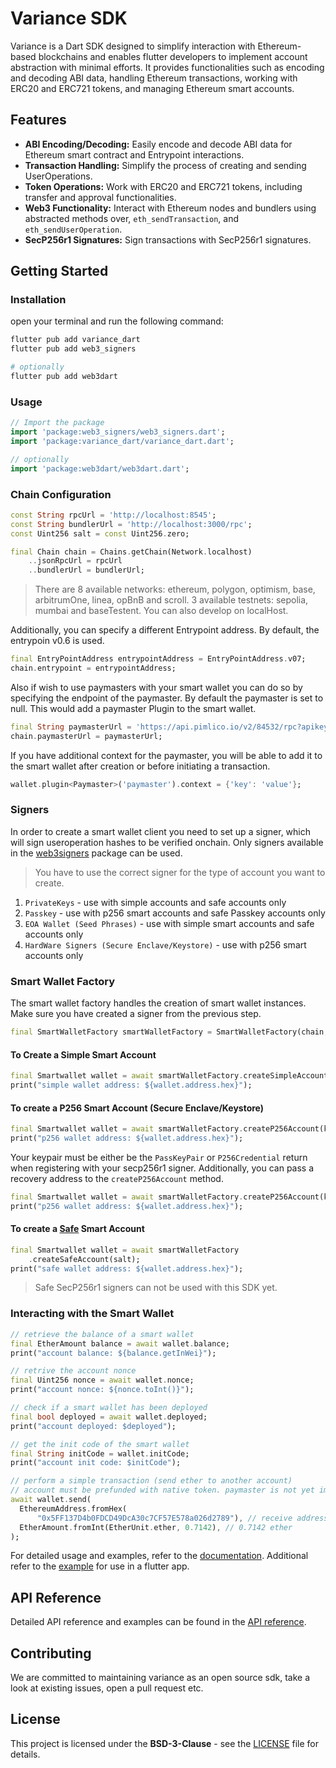 # Variance SDK

Variance is a Dart SDK designed to simplify interaction with Ethereum-based blockchains and enables flutter developers to implement account abstraction with minimal efforts. It provides functionalities such as encoding and decoding ABI data, handling Ethereum transactions, working with ERC20 and ERC721 tokens, and managing Ethereum smart accounts.

## Features

- **ABI Encoding/Decoding:** Easily encode and decode ABI data for Ethereum smart contract and Entrypoint interactions.
- **Transaction Handling:** Simplify the process of creating and sending UserOperations.
- **Token Operations:** Work with ERC20 and ERC721 tokens, including transfer and approval functionalities.
- **Web3 Functionality:** Interact with Ethereum nodes and bundlers using abstracted methods over, `eth_sendTransaction`, and `eth_sendUserOperation`.
- **SecP256r1 Signatures:** Sign transactions with SecP256r1 signatures.

## Getting Started

### Installation

open your terminal and run the following command:

```sh
flutter pub add variance_dart
flutter pub add web3_signers

# optionally
flutter pub add web3dart
```

### Usage

```dart
// Import the package
import 'package:web3_signers/web3_signers.dart';
import 'package:variance_dart/variance_dart.dart';

// optionally
import 'package:web3dart/web3dart.dart';
```

### Chain Configuration

```dart
const String rpcUrl = 'http://localhost:8545';
const String bundlerUrl = 'http://localhost:3000/rpc';
const Uint256 salt = const Uint256.zero;

final Chain chain = Chains.getChain(Network.localhost)
    ..jsonRpcUrl = rpcUrl
    ..bundlerUrl = bundlerUrl;
```

> There are 8 available networks: ethereum, polygon, optimism, base, arbitrumOne, linea, opBnB and scroll. 3 available testnets: sepolia, mumbai and baseTestent. You can also develop on localHost.

Additionally, you can specify a different Entrypoint address. By default, the entrypoin v0.6 is used.

```dart
final EntryPointAddress entrypointAddress = EntryPointAddress.v07;
chain.entrypoint = entrypointAddress;
```

Also if wish to use paymasters with your smart wallet you can do so by specifying the endpoint of the paymaster. By default the paymaster is set to null. This would add a paymaster Plugin to the smart wallet.

```dart
final String paymasterUrl = 'https://api.pimlico.io/v2/84532/rpc?apikey=...';
chain.paymasterUrl = paymasterUrl;
```

If you have additional context for the paymaster, you will be able to add it to the smart wallet after creation or before initiating a transaction.

```dart
wallet.plugin<Paymaster>('paymaster').context = {'key': 'value'};
```

### Signers

In order to create a smart wallet client you need to set up a signer, which will sign useroperation hashes to be verified onchain. Only signers available in the [web3signers](https://pub.dev/packages/web3_signers) package can be used.

> You have to use the correct signer for the type of account you want to create.

1. `PrivateKeys` - use with simple accounts and safe accounts only
2. `Passkey` - use with p256 smart accounts and safe Passkey accounts only
3. `EOA Wallet (Seed Phrases)` - use with simple smart accounts and safe accounts only
4. `HardWare Signers (Secure Enclave/Keystore)` - use with p256 smart accounts only

### Smart Wallet Factory

The smart wallet factory handles the creation of smart wallet instances. Make sure you have created a signer from the previous step.

```dart
final SmartWalletFactory smartWalletFactory = SmartWalletFactory(chain, signer);
```

#### To Create a Simple Smart Account

```dart
final Smartwallet wallet = await smartWalletFactory.createSimpleAccount(salt);
print("simple wallet address: ${wallet.address.hex}");
```

#### To create a P256 Smart Account (Secure Enclave/Keystore)

```dart
final Smartwallet wallet = await smartWalletFactory.createP256Account(keypair, salt);
print("p256 wallet address: ${wallet.address.hex}");
```

Your keypair must be either be the `PassKeyPair` or `P256Credential` return when registering with your secp256r1 signer.
Additionally, you can pass a recovery address to the `createP256Account` method.

```dart
final Smartwallet wallet = await smartWalletFactory.createP256Account(keypair, salt, recoveryAddress);
print("p256 wallet address: ${wallet.address.hex}");
```

#### To create a [Safe](https://safe.global) Smart Account

```dart
final Smartwallet wallet = await smartWalletFactory
    .createSafeAccount(salt);
print("safe wallet address: ${wallet.address.hex}");
```

> Safe SecP256r1 signers can not be used with this SDK yet.

### Interacting with the Smart Wallet

```dart
// retrieve the balance of a smart wallet
final EtherAmount balance = await wallet.balance;
print("account balance: ${balance.getInWei}");

// retrive the account nonce
final Uint256 nonce = await wallet.nonce;
print("account nonce: ${nonce.toInt()}");

// check if a smart wallet has been deployed
final bool deployed = await wallet.deployed;
print("account deployed: $deployed");

// get the init code of the smart wallet
final String initCode = wallet.initCode;
print("account init code: $initCode");

// perform a simple transaction (send ether to another account)
// account must be prefunded with native token. paymaster is not yet implemented
await wallet.send(
  EthereumAddress.fromHex(
      "0x5FF137D4b0FDCD49DcA30c7CF57E578a026d2789"), // receive address
  EtherAmount.fromInt(EtherUnit.ether, 0.7142), // 0.7142 ether
);
```

For detailed usage and examples, refer to the [documentation](https://docs.variance.space). Additional refer to the [example](./example/) for use in a flutter app.

## API Reference

Detailed API reference and examples can be found in the [API reference](https://pub.dev/documentation/variance_dart/latest/variance/variance-library.html).

## Contributing

We are committed to maintaining variance as an open source sdk, take a look at existing issues, open a pull request etc.

## License

This project is licensed under the **BSD-3-Clause** - see the [LICENSE](./LICENSE) file for details.
